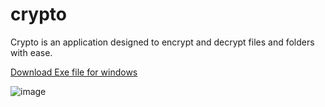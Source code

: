 # crypto
Crypto is an application designed to encrypt and decrypt files and folders with ease.

<a href="https://mahadevadity8080.pythonanywhere.com/static/Apps/Crypto-5.0.5-win64.msi"> Download Exe file for windows</a>

![image](https://github.com/aditya-mkhy/crypto/assets/88531382/905894aa-8614-4962-8e86-6daf6c2a1e3f)
